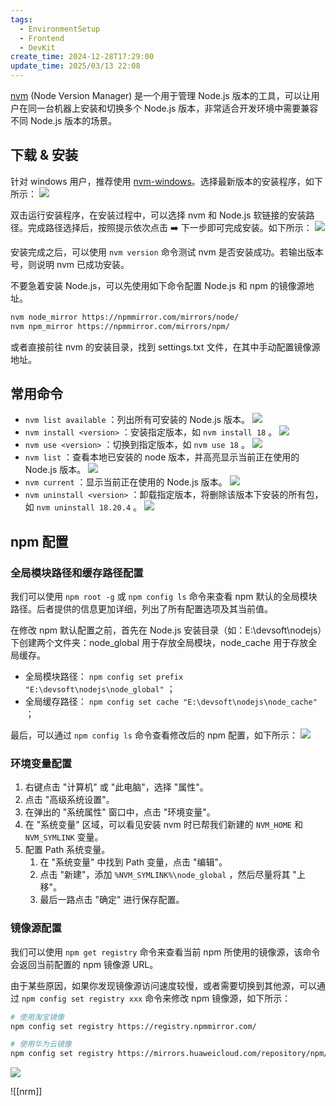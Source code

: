 ```yaml
---
tags:
  - EnvironmentSetup
  - Frontend
  - DevKit
create_time: 2024-12-28T17:29:00
update_time: 2025/03/13 22:08
---
```


[nvm](https://github.com/nvm-sh/nvm) (Node Version Manager) 是一个用于管理 Node.js 版本的工具，可以让用户在同一台机器上安装和切换多个 Node.js 版本，非常适合开发环境中需要兼容不同 Node.js 版本的场景。

## 下载 & 安装

针对 windows 用户，推荐使用 [nvm-windows](https://github.com/coreybutler/nvm-windows)。选择最新版本的安装程序，如下所示：
![](https://img.xiaorang.fun/202502251800600.png)

双击运行安装程序，在安装过程中，可以选择 nvm 和 Node.js 软链接的安装路径。完成路径选择后，按照提示依次点击 ➡️ 下一步即可完成安装。如下所示：
![](https://img.xiaorang.fun/202502251800601.png)

安装完成之后，可以使用 `nvm version` 命令测试 nvm 是否安装成功。若输出版本号，则说明 nvm 已成功安装。

不要急着安装 Node.js，可以先使用如下命令配置 Node.js 和 npm 的镜像源地址。

```bash
nvm node_mirror https://npmmirror.com/mirrors/node/
nvm npm_mirror https://npmmirror.com/mirrors/npm/
```

或者直接前往 nvm 的安装目录，找到 settings.txt 文件，在其中手动配置镜像源地址。

## 常用命令

- `nvm list available` ：列出所有可安装的 Node.js 版本。
  ![](https://img.xiaorang.fun/202502251800602.png)
- `nvm install <version>` ：安装指定版本，如 `nvm install 18` 。
  ![](https://img.xiaorang.fun/202502251800603.png)
- `nvm use <version>` ：切换到指定版本，如 `nvm use 18` 。
  ![](https://img.xiaorang.fun/202502251800604.png)
- `nvm list` ：查看本地已安装的 node 版本，并高亮显示当前正在使用的 Node.js 版本。
  ![](https://img.xiaorang.fun/202502251800605.png)
- `nvm current` ：显示当前正在使用的 Node.js 版本。
  ![](https://img.xiaorang.fun/202502251800606.png)
- `nvm uninstall <version>` ：卸载指定版本，将删除该版本下安装的所有包，如 `nvm uninstall 18.20.4` 。
  ![](https://img.xiaorang.fun/202502251800607.png)

## npm 配置

### 全局模块路径和缓存路径配置

我们可以使用 `npm root -g` 或 `npm config ls` 命令来查看 npm 默认的全局模块路径。后者提供的信息更加详细，列出了所有配置选项及其当前值。

在修改 npm 默认配置之前，首先在 Node.js 安装目录（如：E:\devsoft\nodejs）下创建两个文件夹：node_global 用于存放全局模块，node_cache 用于存放全局缓存。

- 全局模块路径： `npm config set prefix "E:\devsoft\nodejs\node_global"` ；
- 全局缓存路径： `npm config set cache "E:\devsoft\nodejs\node_cache"` ；

最后，可以通过 `npm config ls` 命令查看修改后的 npm 配置，如下所示：
![](https://img.xiaorang.fun/202502251800608.png)

### 环境变量配置

1. 右键点击 "计算机" 或 "此电脑"，选择 "属性"。
2. 点击 "高级系统设置"。
3. 在弹出的 "系统属性" 窗口中，点击 "环境变量"。
4. 在 "系统变量" 区域，可以看见安装 nvm 时已帮我们新建的 `NVM_HOME` 和 `NVM_SYMLINK` 变量。
5. 配置 Path 系统变量。
	1. 在 "系统变量" 中找到 Path 变量，点击 "编辑"。
	2. 点击 "新建"，添加 `%NVM_SYMLINK%\node_global` ，然后尽量将其 "上移"。
	3. 最后一路点击 "确定" 进行保存配置。

### 镜像源配置

我们可以使用 `npm get registry` 命令来查看当前 npm 所使用的镜像源，该命令会返回当前配置的 npm 镜像源 URL。

由于某些原因，如果你发现镜像源访问速度较慢，或者需要切换到其他源，可以通过 `npm config set registry xxx` 命令来修改 npm 镜像源，如下所示：

```bash
# 使用淘宝镜像
npm config set registry https://registry.npmmirror.com/

# 使用华为云镜像
npm config set registry https://mirrors.huaweicloud.com/repository/npm/
```

![](https://img.xiaorang.fun/202502251802148.png)

![[nrm]]
